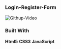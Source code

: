 ### Login-Register-Form
![Githup-Video](https://user-images.githubusercontent.com/60065412/81395101-7b3ecd00-913c-11ea-94a2-5bdccf67de69.gif)   

### Built With
**Html5**
**CSS3**
**JavaScript**

